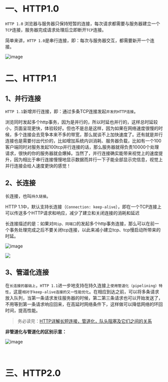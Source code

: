 
# 一、HTTP1.0

`HTTP 1.0` 浏览器与服务器只保持短暂的连接，每次请求都需要与服务器建立一个`TCP`连接，服务器完成请求处理后立即断开`TCP`连接。

简单来讲，`HTTP 1.0`是串行连接，即：每次与服务器交互，都需要新开一个连接。

![image](https://user-images.githubusercontent.com/74364990/174445021-09fee91c-27ae-416e-825f-13ba3ec75bc9.png)


# 二、HTTP1.1

## 1、并行连接

`HTTP 1.1`新增并行连接，即：通过多条TCP连接发起`并发的HTTP连接`。

浏览同时发起多个http事务，因为是并行的，所以时延也并行的，这样总时延较小，页面呈现更快，体验较好。但也不是总是这样，因为如果在网络速度很慢的时候，多个连接会去竞争本来不多的带宽，那么就谈不上加快速度了。还有就是并行连接也是需要付出代价的，比如增加系统内训消耗、服务器负载，比如有一个100客户端同时对服务发起100tcp并行连接的话，那么服务器就得负责10000个处理请求，很快的你的服务器就会爆掉。当然了，并行连接确实能带来视觉上的速度提升，因为相比于串行连接慢慢地显示数据而并行一下子能全部显示完信息，视觉上并行连接会给人速度更快的感觉！

## 2、长连接

长连接，也叫`持久链接`。

HTTP 1.1中，默认支持长连接（`Connection: keep-alive`），即在一个TCP连接上可以传送多个HTTP请求和响应，减少了建立和关闭连接的消耗和延迟

长连接描述的是：如果对`同ip、同端口`的发起多个http事务连接，那么可以在前一个事务处理完成之后不要关闭tcp连接，以此来减小建立tcp、tcp慢启动所带来的时延。

![image](https://user-images.githubusercontent.com/74364990/174446055-b244c179-08bf-4fe0-a88f-267e34e252c3.png)

![](https://imgconvert.csdnimg.cn/aHR0cDovL3VwbG9hZC1pbWFnZXMuamlhbnNodS5pby91cGxvYWRfaW1hZ2VzLzk0NDM2NS0xYWU4Yzk1YWNiYjFiMzY0LmpwZz9pbWFnZU1vZ3IyL2F1dG8tb3JpZW50L3N0cmlwJTdDaW1hZ2VWaWV3Mi8yL3cvMTI0MA)

## 3、管道化连接

在`长连接的基础上`，`HTTP 1.1`进一步地支持在持久连接上`使用管道化（pipelining）特性`，这是`相对于keep-alive连接的又一性能优化`。在相应到达之前，可以将多条请求放入队列，当第一条请求发往服务器的时候，第二第三条请求也可以开始发送了，不用等到第一条请求响应回来，在高延时网络条件下，这样做可以降低网络的环回时间，提高性能。

>务必读完：[HTTP详解长短连接，管道化，队头阻塞及它们之间的关系](https://blog.csdn.net/fesfsefgs/article/details/108294050)


**非管道化与管道化的区别示意：**

![image](https://user-images.githubusercontent.com/74364990/173564080-fa6c7a7b-1226-49e7-97bc-2f4e9d074ac7.png)


<br>


# 三、HTTP2.0
